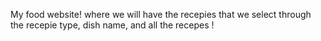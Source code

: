 My food website!
where we will have the recepies that we select through the recepie type, dish name, and all the recepes !
